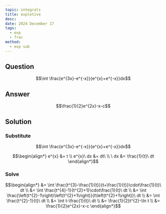 ```yaml
---
topic: integrals
title: expletive
desc: 
date: 2024 December 17
tags:
  - exp
  - frac
method:
  - exp sub
---
```



## Question
```math
\int \frac{e^{3x}-e^{-x}}{e^{x}+e^{-x}}dx
```


## Answer
```math
\frac{1}{2}e^{2x}-x-c
```


## Solution

### Substitute
```math
\int \frac{e^{3x}-e^{-x}}{e^{x}+e^{-x}}dx
```

```math
\begin{align*}
  e^{x} &= t
  \\ e^{x}\ dx &= dt\
  \\ \ dx &= \frac{1}{t}\ dt
\end{align*}
```


### Solve
```math
\begin{align*}
  &= \int \frac{t^{3}-\frac{1}{t}}{t+\frac{1}{t}}\cdot\frac{1}{t}\ dt
  \\ &= \int \frac{t^{4}-1}{t^{2}+1}\cdot\frac{1}{t}\ dt
  \\ &= \int \frac{\left(t^{2}-1\right)\left(t^{2}+1\right)}{t\left(t^{2}+1\right)}\ dt
  \\ &= \int \frac{t^{2}-1}{t}\ dt
  \\ &= \int t-\frac{1}{t}\ dt
  \\ &= \frac{1}{2}t^{2}-\ln t
  \\ &= \frac{1}{2}e^{2x}-x-c
\end{align*}
```
